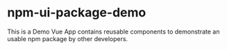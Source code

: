 # npm-ui-package-demo

This is a Demo Vue App contains reusable components to demonstrate an usable npm package by other developers.
